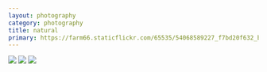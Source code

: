 ```yaml
---
layout: photography
category: photography
title: natural
primary: https://farm66.staticflickr.com/65535/54068589227_f7bd20f632_b.jpg
---
```


<div class="gallery">
  <div class="row">
    <div class="column">
      <img src="https://farm66.staticflickr.com/65535/54068589227_f7bd20f632_b.jpg">
      <img src="https://farm66.staticflickr.com/65535/54072374058_739e8d996b_b.jpg">
      <img src="https://farm66.staticflickr.com/65535/54071239177_584abc42f6_b.jpg">
    </div>
  </div>
</div>
